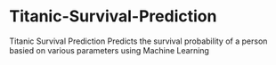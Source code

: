 # Titanic-Survival-Prediction
Titanic Survival Prediction
Predicts the survival probability of a person basied on various parameters using Machine Learning
